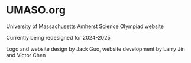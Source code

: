 # UMASO.org

University of Massachusetts Amherst Science Olympiad website

Currently being redesigned for 2024-2025

Logo and website design by Jack Guo, website development by Larry Jin and Victor Chen
